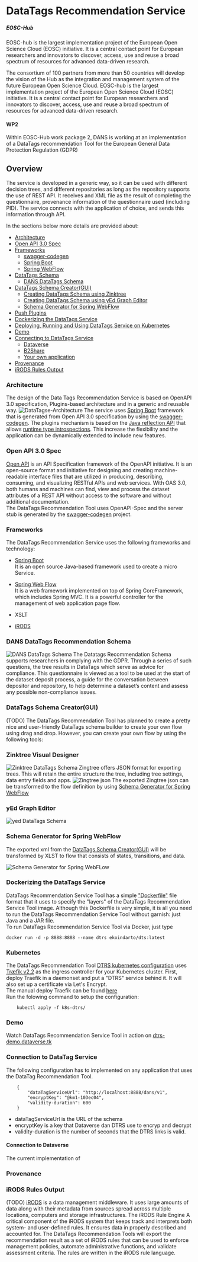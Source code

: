 # DataTags Recommendation Service

##### EOSC-Hub 

EOSC-hub is the largest implementation project of the European Open Science Cloud (EOSC) initiative. It is a central contact point for European researchers and innovators 
to discover, access, use and reuse a broad spectrum of resources for advanced data-driven research. 

The consortium of 100 partners from more than 50 countries will develop the vision of the Hub as the integration and 
management system of the future European Open Science Cloud. EOSC-hub is the largest implementation project of the European Open Science Cloud (EOSC) initiative. 
It is a central contact point for European researchers and innovators 
to discover, access, use and reuse a broad spectrum of resources for advanced data-driven research. 

#### WP2

Within EOSC-Hub work package 2, DANS is working at an implementation of a DataTags recommendation Tool for the European General Data Protection Regulation (GDPR) 

## Overview
The service is developed in a generic way, so it can be used with different decision trees, and different repositories as long as the repository supports the use of REST API.
It receives and XML file as the result of completing the questionnaire, provenance information of the questionnaire used (including PID).
The service connects with the application of choice, and sends this information through API. 

In the sections below more details are provided about:

*	[Architecture](#datatags-architecture)
*   [Open API 3.0 Spec](#datatags-openapi)
*   [Frameworks]()
    *   [swagger-codegen](https://github.com/swagger-api/swagger-codegen)
    *   [Spring Boot](https://spring.io/projects/spring-boot)
    *   [Spring WebFlow](https://docs.spring.io/spring-webflow/docs/current/reference/htmlsingle/)
*   [DataTags Schema](#datatags-schema)
    *   [DANS DataTags Schema](#datatags-schema-dans)
*   [DataTags Schema Creator(GUI)](#datatags-schema-creator)
    *   [Creating DataTags Schema using Zinktree](https://zingtree.com/)
    *   [Creating DataTags Schema using yEd Graph Editor](https://www.yworks.com/products/yed)
    *   [Schema Generator for Spring WebFlow](#datatags-schema-generator)
*   [Push Plugins]()
*   [Dockerizing the DataTags Service](#datatags-service-docker)
*   [Deploying, Running and Using DataTags Service on Kubernetes](#datatags-kubernetes)
*   [Demo](#datatags-demo)
*   [Connecting to DataTags Service](#datatags-connection)
    *   [Dataverse](#datatags-dataverse)
    *   [B2Share](#datatags-b2share)
    *	[Your own application](#datatags-apps)
*   [Provenance](#datatags-provenance)    
*   [iRODS Rules Output](#datatags-irods)

### <a name="datatags-architecture"></a>Architecture
The design of the Data Tags Recommendation Service is based on OpenAPI 3.0 specification, Plugins-based architecture and in a generic and reusable way.
![DataTagse-Architecture](readme-imgs/Datatags-Architecture.png "DataTags Service")
The service uses [Spring Boot](https://spring.io/projects/spring-boot) framework that is generated from Open API 3.0 specification by using the [swagger-codegen](https://github.com/swagger-api/swagger-codegen). 
The plugins mechanism is based on the [Java reflection API](https://docs.oracle.com/javase/tutorial/reflect/) that allows [runtime type introspections](https://en.wikipedia.org/wiki/Type_introspection). This increase the flexibility and the application can be dynamically extended to include new features.

### <a name="datatags-openapi"></a>Open API 3.0 Spec
[Open API](https://github.com/swagger-api/swagger-core) is an API Specification framework of the OpenAPI initiative. 
It is an open-source format and initiative for designing and creating machine-readable interface files that are utilized in producing, describing, consuming, and visualizing RESTful APIs and web services. 
With OAS 3.0, both humans and machines can find, view and process the dataset attributes of a REST API without access to the software and without additional documentation.<br/>
The DataTags Recommendation Tool uses OpenAPI-Spec and the server stub is generated by the [swagger-codegen](https://github.com/swagger-api/swagger-codegen) project. 
### Frameworks
The DataTags Recommendation Service uses the following frameworks and technology:
- [Spring Boot](https://spring.io/projects/spring-boot) <br/>
  It is an open source Java-based framework used to create a micro Service. 
- [Spring Web Flow](https://projects.spring.io/spring-webflow/) <br/>
  It is a web framework implemented on top of Spring CoreFramework, which includes Spring MVC. 
  It is a powerful controller for the management of web application page flow.
  
- XSLT
- [iRODS](https://irods.org/)

### <a name="datatags-schema-dans"></a>DANS DataTags Recommendation Schema
![DANS DataTags Schema](readme-imgs/Datatags-2nd-prototype.jpg "DANS DataTags Schema")
The Datatags Recommendation Schema supports researchers in complying with the GDPR. Through a series of such questions, the tree results in DataTags which serve as advice for compliance. This questionnaire is viewed as a tool to be used at the start of the dataset deposit process, a guide for the conversation between depositor and repository, to help determine a dataset’s content and assess any possible non-compliance issues.

### <a name="datatags-schema-creator"></a>DataTags Schema Creator(GUI)
(TODO) The DataTags Recommendation Tool has planned to create a pretty nice and user-friendly DataTags schema builder to create your own flow using drag and drop.
However, you can create your own flow by using the following tools:

### <a name="datatags-schema-creator-zinktree"></a>Zinktree Visual Designer

![Zinktree DataTags Schema](readme-imgs/zinktree-visual-designer.png "Zingtree DataTags Schema Creator")
Zingtree offers JSON format for exporting trees. This will retain the entire structure the tree, including tree settings, data entry fields and apps. 
![Zingtree json](readme-imgs/exported-json-zingtree.png "Zingtree json")
The exported Zingtree json can be transformed to the flow definition by using [Schema Generator for Spring WebFlow](#datatags-schema-generator)

### <a name="datatags-schema-creator-yed"></a>yEd Graph Editor

![yed DataTags Schema](readme-imgs/yed-designer.png "Zingtree DataTags Schema Creator")

### <a name="datatags-schema-generator"></a>Schema Generator for Spring WebFlow
The exported xml from the [DataTags Schema Creator(GUI)](#datatags-schema-creator) will be transformed by XLST to flow that consists of states, transitions, and data.

![Schema Generator for Spring WebFLow](readme-imgs/dtrs-flow-generator.png "Schema Generator")




### <a name="datatags-service-docker"></a>Dockerizing the DataTags Service
DataTags Recommendation Service Tool has a simple ["Dockerfile"](https://docs.docker.com/reference/builder/) file format that it uses to specify the "layers" of the DataTags Recommendation Service Tool image. 
Although this Dockerfile is very simple, it is all you need to run the DataTags Recommendation Service Tool without garnish: just Java and a JAR file.<br/>
To run DataTags Recommendation Service Tool via Docker, just type

    docker run -d -p 8888:8888 --name dtrs ekoindarto/dts:latest
    
### <a name="datatags-kubernetes"></a>Kubernetes
The DataTags Recommendation Tool [DTRS kubernetes configuration](https://github.com/ekoi/datatags-service/tree/master/k8s-dtrs) uses [Træfik v2.2](https://containo.us/traefik/) as the ingress controller for your Kubernetes cluster. 
First, deploy Traefik in a daemonset and put a "DTRS" service behind it. It will also set up a certificate via Let's Encrypt.<br/>
The manual deploy Traefik can be found [here](https://github.com/ekoi/traefik-speeltuin)<br/>
Run the folowing command to setup the configuration:

        kubectl apply -f k8s-dtrs/
        
### <a name="datatags-demo"></a>Demo
Watch DataTags Recommendation Service Tool in action on [dtrs-demo.dataverse.tk](https://dtrs-demo.dataverse.tk/schema)
### <a name="datatags-dataverse"></a>Connection to DataTag Service
The following configuration has to implemented on any application that uses the DataTag Recommendation Tool.

        {
            "dataTagServiceUrl": "http://localhost:8888/dans/v1", 
            "encryptKey": "@km1-10Dec04",
            "validity-duration": 600   
        }
 
 - dataTagServiceUrl is the URL of the schema
 - encryptKey is a key that Dataverse dan DTRS use to encryp and decrypt
 - validity-duration is the number of seconds that the DTRS links is valid.
 
 #### <a name="datatags-b2share"></a>Connection to Dataverse
 The current implementation of 
 
 ### <a name="datatags-provenance"></a>Provenance    
 
 ### <a name="datatags-irods"></a>iRODS Rules Output
 (TODO) [iRODS](https://irods.org/) is a data management middleware. It uses large amounts of data along with their metadata from sources spread across multiple locations, computers and storage infrastructures.
 The iRODS Rule Engine A critical component of the iRODS system that keeps track and interprets both system- and user-defined rules. It ensures data in properly described and accounted for. 
 The DataTags Recommendation Tools will export the recommendation result as  a set of iRODS rules that can be used to enforce management policies, automate administrative functions, and validate assessment criteria. The rules are written in the iRODS rule language.